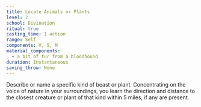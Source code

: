 ```yaml
---
title: Locate Animals or Plants
level: 2
school: Divination
ritual: true
casting_time: 1 action
range: Self
components: V, S, M
material_components:
  - a bit of fur from a bloodhound
duration: Instantaneous
saving_throw: None
---
```


Describe or name a specific kind of beast or plant. Concentrating on the voice of nature in your surroundings, you learn the direction and distance to the closest creature or plant of that kind within 5 miles, if any are present.
